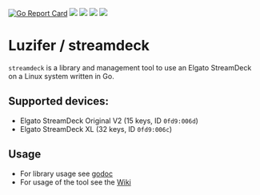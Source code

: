 [![Go Report Card](https://goreportcard.com/badge/github.com/Luzifer/streamdeck)](https://goreportcard.com/report/github.com/Luzifer/streamdeck)
![](https://badges.fyi/github/license/Luzifer/streamdeck)
![](https://badges.fyi/github/downloads/Luzifer/streamdeck)
![](https://badges.fyi/github/latest-release/Luzifer/streamdeck)
![](https://knut.in/project-status/streamdeck)

# Luzifer / streamdeck

`streamdeck` is a library and management tool to use an Elgato StreamDeck on a Linux system written in Go.

## Supported devices:

- Elgato StreamDeck Original V2 (15 keys, ID `0fd9:006d`)
- Elgato StreamDeck XL (32 keys, ID `0fd9:006c`)

## Usage

- For library usage see [godoc](https://godoc.org/github.com/Luzifer/streamdeck)
- For usage of the tool see the [Wiki](https://github.com/Luzifer/streamdeck/wiki)
